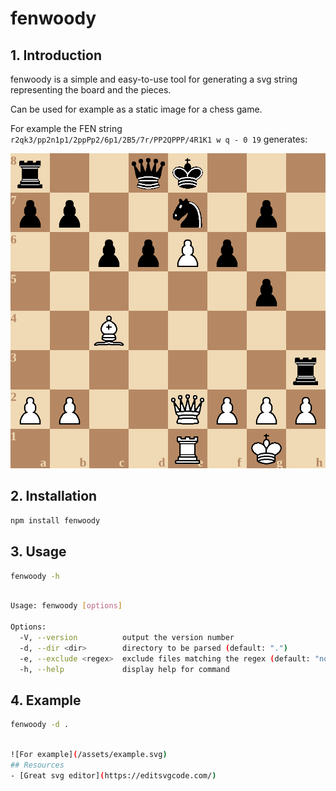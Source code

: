 # fenwoody

## 1. Introduction

fenwoody is a simple and easy-to-use tool for generating a svg string representing the board and the pieces.

Can be used for example as a static image for a chess game.

For example the FEN string `r2qk3/pp2n1p1/2ppPp2/6p1/2B5/7r/PP2QPPP/4R1K1 w q - 0 19` generates:

![For example](/assets/example.svg)

## 2. Installation

```bash
npm install fenwoody
```

## 3. Usage

```bash
fenwoody -h
```

```bash

Usage: fenwoody [options]

Options:
  -V, --version          output the version number
  -d, --dir <dir>        directory to be parsed (default: ".")
  -e, --exclude <regex>  exclude files matching the regex (default: "node_modules")
  -h, --help             display help for command

```

## 4. Example

```bash
fenwoody -d .
```

```bash

![For example](/assets/example.svg)
## Resources
- [Great svg editor](https://editsvgcode.com/)